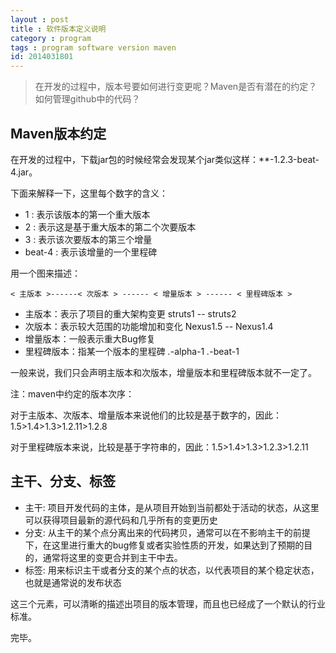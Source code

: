 ```yaml
---
layout : post
title : 软件版本定义说明
category : program
tags : program software version maven
id: 2014031801
---
```


> 在开发的过程中，版本号要如何进行变更呢？Maven是否有潜在的约定？如何管理github中的代码？


## Maven版本约定

在开发的过程中，下载jar包的时候经常会发现某个jar类似这样：**-1.2.3-beat-4.jar。

下面来解释一下，这里每个数字的含义：

- 1 :  表示该版本的第一个重大版本
- 2 :  表示这是基于重大版本的第二个次要版本
- 3 :  表示该次要版本的第三个增量
- beat-4 : 表示该增量的一个里程碑

用一个图来描述：

```
< 主版本 >------< 次版本 > ------ < 增量版本 > ------ < 里程碑版本 >
```

- 主版本：表示了项目的重大架构变更  struts1 --  struts2
- 次版本：表示较大范围的功能增加和变化  Nexus1.5 --   Nexus1.4
- 增量版本：一般表示重大Bug修复  
- 里程碑版本：指某一个版本的里程碑   *.*-alpha-1  *.*-beat-1

一般来说，我们只会声明主版本和次版本，增量版本和里程碑版本就不一定了。

注：maven中约定的版本次序：

对于主版本、次版本、增量版本来说他们的比较是基于数字的，因此：1.5>1.4>1.3>1.2.11>1.2.8

对于里程碑版本来说，比较是基于字符串的，因此：1.5>1.4>1.3>1.2.3>1.2.11


## 主干、分支、标签

- 主干: 项目开发代码的主体，是从项目开始到当前都处于活动的状态，从这里可以获得项目最新的源代码和几乎所有的变更历史
- 分支: 从主干的某个点分离出来的代码拷贝，通常可以在不影响主干的前提下，在这里进行重大的bug修复或者实验性质的开发，如果达到了预期的目的，通常将这里的变更合并到主干中去。
- 标签: 用来标识主干或者分支的某个点的状态，以代表项目的某个稳定状态，也就是通常说的发布状态

这三个元素，可以清晰的描述出项目的版本管理，而且也已经成了一个默认的行业标准。

完毕。
